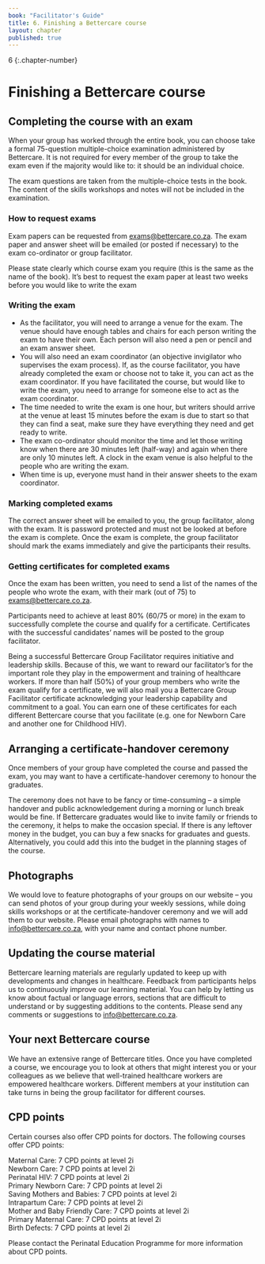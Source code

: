 ```yaml
---
book: "Facilitator's Guide"
title: 6. Finishing a Bettercare course
layout: chapter
published: true
---
```


6
{:.chapter-number}

# Finishing a Bettercare course

## Completing the course with an exam

When your group has worked through the entire book, you can choose take a formal 75-question multiple-choice examination administered by Bettercare. It is not required for every member of the group to take the exam even if the majority would like to: it should be an individual choice.

The exam questions are taken from the multiple-choice tests in the book. The content of the skills workshops and notes will not be included in the examination.

### How to request exams

Exam papers can be requested from exams@bettercare.co.za. The exam paper and answer sheet will be emailed (or posted if necessary) to the exam co-ordinator or group facilitator. 

Please state clearly which course exam you require (this is the same as the name of the book). It’s best to request the exam paper at least two weeks before you would like to write the exam

### Writing the exam

* As the facilitator, you will need to arrange a venue for the exam. The venue should have enough tables and chairs for each person writing the exam to have their own. Each person will also need a pen or pencil and an exam answer sheet.
* You will also need an exam coordinator (an objective invigilator who supervises the exam process). If, as the course facilitator, you have already completed the exam or choose not to take it, you can act as the exam coordinator. If you have facilitated the course, but would like to write the exam, you need to arrange for someone else to act as the exam coordinator. 
* The time needed to write the exam is one hour, but writers should arrive at the venue at least 15 minutes before the exam is due to start so that they can find a seat, make sure they have everything they need and get ready to write.
* The exam co-ordinator should monitor the time and let those writing know when there are 30 minutes left (half-way) and again when there are only 10 minutes left. A clock in the exam venue is also helpful to the people who are writing the exam.
* When time is up, everyone must hand in their answer sheets to the exam coordinator.

### Marking completed exams

The correct answer sheet will be emailed to you, the group facilitator, along with the exam. It is password protected and must not be looked at before the exam is complete. Once the exam is complete, the group facilitator should mark the exams immediately and give the participants their results. 

### Getting certificates for completed exams

Once the exam has been written, you need to send a list of the names of the people who wrote the exam, with their mark (out of 75) to exams@bettercare.co.za. 

Participants need to achieve at least 80% (60/75 or more) in the exam to successfully complete the course and qualify for a certificate. Certificates with the successful candidates’ names will be posted to the group facilitator. 

Being a successful Bettercare Group Facilitator requires initiative and leadership skills. Because of this, we want to reward our facilitator’s for the important role they play in the empowerment and training of healthcare workers. If more than half (50%) of your group members who write the exam qualify for a certificate, we will also mail you a Bettercare Group Facilitator certificate acknowledging your leadership capability and commitment to a goal. You can earn one of these certificates for each different Bettercare course that you facilitate (e.g. one for Newborn Care and another one for Childhood HIV).

## Arranging a certificate-handover ceremony

Once members of your group have completed the course and passed the exam, you may want to have a certificate-handover ceremony to honour the graduates. 

The ceremony does not have to be fancy or time-consuming – a simple handover and public acknowledgement during a morning or lunch break would be fine. If Bettercare graduates would like to invite family or friends to the ceremony, it helps to make the occasion special. If there is any leftover money in the budget, you can buy a few snacks for graduates and guests. Alternatively, you could add this into the budget in the planning stages of the course.

## Photographs

We would love to feature photographs of your groups on our website – you can send photos of your group during your weekly sessions, while doing skills workshops or at the certificate-handover ceremony and we will add them to our website. Please email photographs with names to info@bettercare.co.za, with your name and contact phone number. 

## Updating the course material

Bettercare learning materials are regularly updated to keep up with developments and changes in healthcare. Feedback from participants helps us to continuously improve our learning material. You can help by letting us know about factual or language errors, sections that are difficult to understand or by suggesting additions to the contents. Please send any comments or suggestions to info@bettercare.co.za.

## Your next Bettercare course

We have an extensive range of Bettercare titles. Once you have completed a course, we encourage you to look at others that might interest you or your colleagues as we believe that well-trained healthcare workers are empowered healthcare workers.  Different members at your institution can take turns in being the group facilitator for different courses.

## CPD points

Certain courses also offer CPD points for doctors. The following courses offer CPD points:

Maternal Care: 7 CPD points at level 2i  
Newborn Care: 7 CPD points at level 2i  
Perinatal HIV: 7 CPD points at level 2i  
Primary Newborn Care: 7 CPD points at level 2i  
Saving Mothers and Babies: 7 CPD points at level 2i  
Intrapartum Care: 7 CPD points at level 2i  
Mother and Baby Friendly Care: 7 CPD points at level 2i  
Primary Maternal Care: 7 CPD points at level 2i  
Birth Defects: 7 CPD points at level 2i   

Please contact the Perinatal Education Programme for more information about CPD points. 
